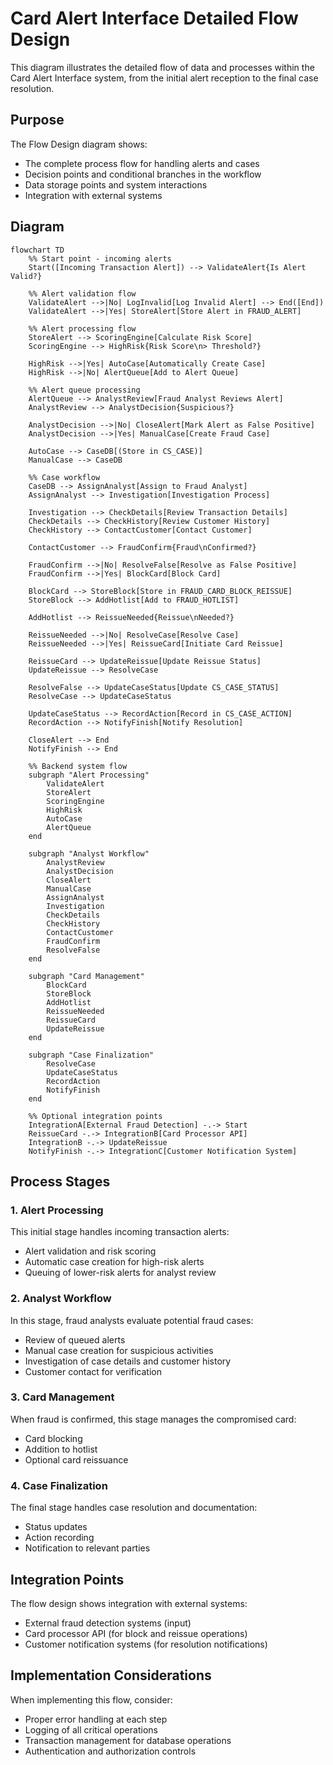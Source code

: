 # Card Alert Interface Detailed Flow Design

This diagram illustrates the detailed flow of data and processes within the Card Alert Interface system, from the initial alert reception to the final case resolution.

## Purpose

The Flow Design diagram shows:
- The complete process flow for handling alerts and cases
- Decision points and conditional branches in the workflow
- Data storage points and system interactions
- Integration with external systems

## Diagram

```mermaid
flowchart TD
    %% Start point - incoming alerts
    Start([Incoming Transaction Alert]) --> ValidateAlert{Is Alert Valid?}
    
    %% Alert validation flow
    ValidateAlert -->|No| LogInvalid[Log Invalid Alert] --> End([End])
    ValidateAlert -->|Yes| StoreAlert[Store Alert in FRAUD_ALERT]
    
    %% Alert processing flow
    StoreAlert --> ScoringEngine[Calculate Risk Score]
    ScoringEngine --> HighRisk{Risk Score\n> Threshold?}
    
    HighRisk -->|Yes| AutoCase[Automatically Create Case]
    HighRisk -->|No| AlertQueue[Add to Alert Queue]
    
    %% Alert queue processing
    AlertQueue --> AnalystReview[Fraud Analyst Reviews Alert]
    AnalystReview --> AnalystDecision{Suspicious?}
    
    AnalystDecision -->|No| CloseAlert[Mark Alert as False Positive]
    AnalystDecision -->|Yes| ManualCase[Create Fraud Case]
    
    AutoCase --> CaseDB[(Store in CS_CASE)]
    ManualCase --> CaseDB
    
    %% Case workflow
    CaseDB --> AssignAnalyst[Assign to Fraud Analyst]
    AssignAnalyst --> Investigation[Investigation Process]
    
    Investigation --> CheckDetails[Review Transaction Details]
    CheckDetails --> CheckHistory[Review Customer History]
    CheckHistory --> ContactCustomer[Contact Customer]
    
    ContactCustomer --> FraudConfirm{Fraud\nConfirmed?}
    
    FraudConfirm -->|No| ResolveFalse[Resolve as False Positive]
    FraudConfirm -->|Yes| BlockCard[Block Card]
    
    BlockCard --> StoreBlock[Store in FRAUD_CARD_BLOCK_REISSUE]
    StoreBlock --> AddHotlist[Add to FRAUD_HOTLIST]
    
    AddHotlist --> ReissueNeeded{Reissue\nNeeded?}
    
    ReissueNeeded -->|No| ResolveCase[Resolve Case]
    ReissueNeeded -->|Yes| ReissueCard[Initiate Card Reissue]
    
    ReissueCard --> UpdateReissue[Update Reissue Status]
    UpdateReissue --> ResolveCase
    
    ResolveFalse --> UpdateCaseStatus[Update CS_CASE_STATUS]
    ResolveCase --> UpdateCaseStatus
    
    UpdateCaseStatus --> RecordAction[Record in CS_CASE_ACTION]
    RecordAction --> NotifyFinish[Notify Resolution]
    
    CloseAlert --> End
    NotifyFinish --> End
    
    %% Backend system flow
    subgraph "Alert Processing"
        ValidateAlert
        StoreAlert
        ScoringEngine
        HighRisk
        AutoCase
        AlertQueue
    end
    
    subgraph "Analyst Workflow"
        AnalystReview
        AnalystDecision
        CloseAlert
        ManualCase
        AssignAnalyst
        Investigation
        CheckDetails
        CheckHistory
        ContactCustomer
        FraudConfirm
        ResolveFalse
    end
    
    subgraph "Card Management"
        BlockCard
        StoreBlock
        AddHotlist
        ReissueNeeded
        ReissueCard
        UpdateReissue
    end
    
    subgraph "Case Finalization"
        ResolveCase
        UpdateCaseStatus
        RecordAction
        NotifyFinish
    end
    
    %% Optional integration points
    IntegrationA[External Fraud Detection] -.-> Start
    ReissueCard -.-> IntegrationB[Card Processor API]
    IntegrationB -.-> UpdateReissue
    NotifyFinish -.-> IntegrationC[Customer Notification System]
```

## Process Stages

### 1. Alert Processing
This initial stage handles incoming transaction alerts:
- Alert validation and risk scoring
- Automatic case creation for high-risk alerts
- Queuing of lower-risk alerts for analyst review

### 2. Analyst Workflow
In this stage, fraud analysts evaluate potential fraud cases:
- Review of queued alerts
- Manual case creation for suspicious activities
- Investigation of case details and customer history
- Customer contact for verification

### 3. Card Management
When fraud is confirmed, this stage manages the compromised card:
- Card blocking
- Addition to hotlist
- Optional card reissuance

### 4. Case Finalization
The final stage handles case resolution and documentation:
- Status updates
- Action recording
- Notification to relevant parties

## Integration Points

The flow design shows integration with external systems:
- External fraud detection systems (input)
- Card processor API (for block and reissue operations)
- Customer notification systems (for resolution notifications)

## Implementation Considerations

When implementing this flow, consider:
- Proper error handling at each step
- Logging of all critical operations
- Transaction management for database operations
- Authentication and authorization controls